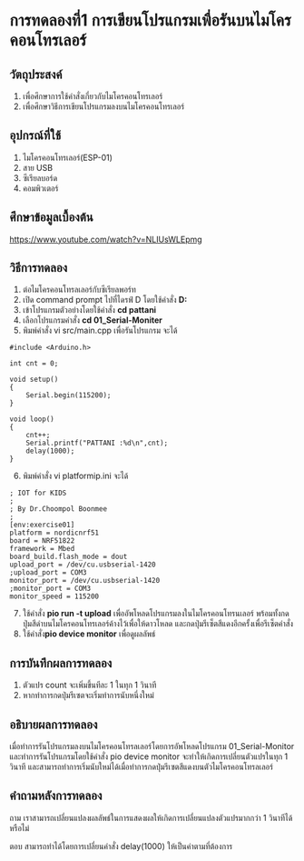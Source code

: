 # การทดลองที่1 การเขียนโปรแกรมเพื่อรันบนไมโครคอนโทรเลอร์

## วัตถุประสงค์
1. เพื่อศึกษาการใช้คำสั่งเกี่ยวกับไมโครคอนโทรเลอร์
2. เพื่อศึกษาวิธีการเขียนโปรแกรมลงบนไมโครคอนโทรเลอร์

## อุปกรณ์ที่ใช้

1. ไมโครคอนโทรเลอร์(ESP-01)
2. สาย USB
3. ซีเรียลบอร์ด
4. คอมพิวเตอร์

## ศึกษาข้อมูลเบื้องต้น
https://www.youtube.com/watch?v=NLIUsWLEpmg

## วิธีการทดลอง
1. ต่อไมโครคอนโทรลเลอร์กับซีเรียลพอร์ท
2. เปิด command prompt ไปที่ไดรฟ์ D โดยใช้คำสั่ง **D:**
3. เข้าโปรแกรมตัวอย่างโดยใช้คำสั่ง **cd pattani**
4. เลือกโปรแกรมคำสั่ง **cd 01_Serial-Moniter**
5. พิมพ์คำสั่ง vi src/main.cpp เพื่อรันโปรแกรม จะได้  
```
#include <Arduino.h>

int cnt = 0;

void setup()
{
	Serial.begin(115200);
}

void loop()
{
	cnt++;
	Serial.printf("PATTANI :%d\n",cnt);
	delay(1000);
}
```
6. พิมพ์คำสั่ง vi platformip.ini จะได้ 
```
; IOT for KIDS
;
; By Dr.Choompol Boonmee
; 
[env:exercise01]
platform = nordicnrf51
board = NRF51822
framework = Mbed	
board_build.flash_mode = dout
upload_port = /dev/cu.usbserial-1420
;upload_port = COM3
monitor_port = /dev/cu.usbserial-1420
;monitor_port = COM3
monitor_speed = 115200
```
7. ใช้คำสั่ง **pio run -t upload** เพื่ออัพโหลดโปรแกรมลงในไมโครคอนโทรนเลอร์ พร้อมทั้งกดปุ่มสีดำบนไมโครคอนโทรเลอร์ค้างไว้เพื่อให้ดาวโหลด และกดปุ่มรีเซ็ตสีแดงอีกครั้งเพื่อรีเซ็ตคำสั่ง
8. ใช้คำสั่ง**pio device monitor** เพื่อดูผลลัพธ์

## การบันทึกผลการทดลอง
1. ตัวแปร count จะเพิ่มขึ้นทีละ 1 ในทุก 1 วินาที
2. หากทำการกดปุ่มรีเซตจะเริ่มทำการนับหนึ่งใหม่

## อธิบายผลการทดลอง
เมื่อทำการรันโปรแกรมลงบนไมโครคอนโทรลเลอร์โดยการอัพโหลดโปรแกรม 01_Serial-Monitor และทำการรันโปรแกรมโดยใช้คำสั่ง pio device monitor จะทำให้เกิดการเปลี่ยนตัวแปรในทุก 1 วินาที และสามารถทำการเริ่มนับใหม่ได้เมื่อทำการกดปุ่มรีเซตสีแดงบนตัวไมโครคอนโทรลเลอร์

## คำถามหลังการทดลอง
ถาม เราสามารถเปลี่ยนแปลงผลลัพธ์ในการแสดงผลให้เกิดการเปลี่ยนแปลงตัวแปรมากกว่า 1 วินาทีได้หรือไม่

ตอบ สามารถทำได้โดยการเปลี่ยนคำสั่ง delay(1000) ให้เป็นค่าตามที่ต้องการ
